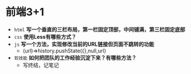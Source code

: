 # 前端3+1
- `html` **写一个垂直的三栏布局，第一栏固定顶部，中间铺满，第三栏固定底部**
- `css` **使用Less有哪些方式？**
- `js` **写一个方法，实现修改当前的URL链接但页面不跳转的功能**
  - (url)=>history.pushState({},null,url)
- `软技能` **如何把团队的工作经验沉淀下来？有哪些方法？**
  - 写终结，记笔记